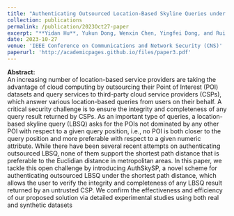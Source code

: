 ```yaml
---
title: "Authenticating Outsourced Location-Based Skyline Queries under Shortest Path Distance"
collection: publications
permalink: /publication/2023Oct27-paper
excerpt: "**Yidan Hu**, Yukun Dong, Wenxin Chen, Yingfei Dong, and Rui Zhang. (2023).Orlando, FL, USA, Oct. 2023(<font color=red>Best Paper Award</font>)."
date: 2023-10-27
venue: 'IEEE Conference on Communications and Network Security (CNS)'
paperurl: 'http://academicpages.github.io/files/paper3.pdf'
---
```


**Abstract:**  
An increasing number of location-based service providers are taking the advantage of cloud computing by outsourcing their Point of Interest (POI) datasets and query services to third-party cloud service providers (CSPs), which answer various location-based queries from users on their behalf. A critical security challenge is to ensure the integrity and completeness of any query result returned by CSPs. As an important type of queries, a location-based skyline query (LBSQ) asks for the POIs not dominated by any other POI with respect to a given query position, i.e., no POI is both closer to the query position and more preferable with respect to a given numeric attribute. While there have been several recent attempts on authenticating outsourced LBSQ, none of them support the shortest path distance that is preferable to the Euclidian distance in metropolitan areas. In this paper, we tackle this open challenge by introducing AuthSkySP, a novel scheme for authenticating outsourced LBSQ under the shortest path distance, which allows the user to verify the integrity and completeness of any LBSQ result returned by an untrusted CSP. We confirm the effectiveness and efficiency of our proposed solution via detailed experimental studies using both real and synthetic datasets
